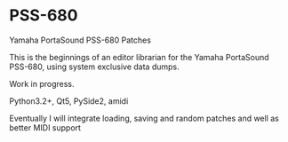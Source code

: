 # PSS-680
Yamaha PortaSound PSS-680 Patches

This is the beginnings of an editor librarian for the Yamaha PortaSound PSS-680, using system exclusive data dumps. 

Work in progress.  

Python3.2+, Qt5, PySide2, amidi

Eventually I will integrate loading, saving and random patches and well as better MIDI support 
